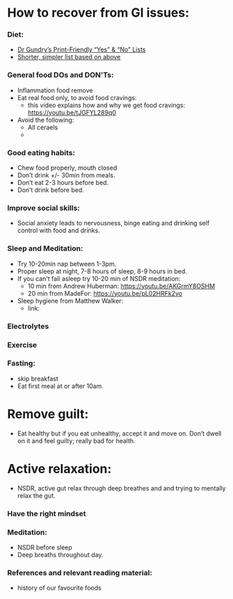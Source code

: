 # How to recover from GI issues:

### Diet:
- [Dr Gundry’s Print-Friendly “Yes” & “No” Lists](https://drgundry.com/dr-gundrys-print-friendly-yes-no-lists/)
- [Shorter, simpler list based on above]()

### General food DOs and DON'Ts:
- Inflammation food remove 
- Eat real food only, to avoid food cravings:
	- this video explains how and why we get food cravings: https://youtu.be/tJGFYL289q0
- Avoid the following:
	- All ceraels
	-  

### Good eating habits: 
- Chew food properly, mouth closed
- Don’t drink +/- 30min from meals. 
- Don’t eat 2-3 hours before bed. 
- Don’t drink before bed. 

### Improve social skills:
- Social anxiety leads to nervousness, binge eating and drinking  self control with food and drinks. 


### Sleep and Meditation:
- Try 10-20min nap between 1-3pm. 
- Proper sleep at night, 7-8 hours of sleep, 8-9 hours in bed. 
- If you can't fall asleep try 10-20 min of NSDR meditation:
	- 10 min from Andrew Huberman: https://youtu.be/AKGrmY8OSHM
	- 20 min from MadeFor: https://youtu.be/pL02HRFk2vo 
- Sleep hygiene from Matthew Walker:
	- link: 
	

### Electrolytes 


###  Exercise 


### Fasting:
- skip breakfast
- Eat first meal at or after 10am. 


# Remove guilt:
- Eat healthy but if you eat unhealthy, accept it and move on. Don’t dwell on it and feel guilty; really bad for health. 


# Active relaxation: 
- NSDR, active gut relax through deep breathes and and trying to mentally relax the gut. 


### Have the right mindset 


### Meditation:
- NSDR before sleep 
- Deep breaths throughout day. 	

### References and relevant reading material:
- history of our favourite foods
